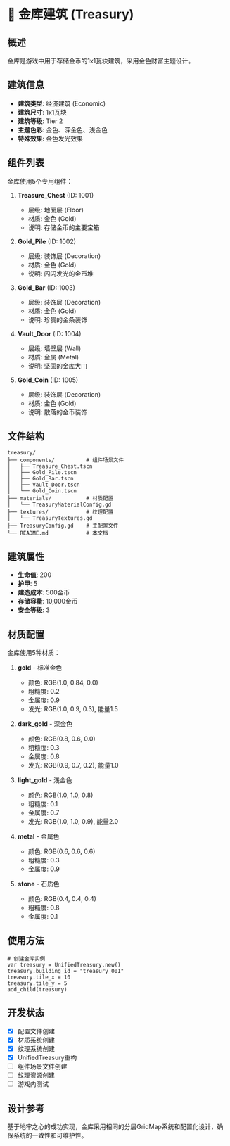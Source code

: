 # 🏦 金库建筑 (Treasury)

## 概述
金库是游戏中用于存储金币的1x1瓦块建筑，采用金色财富主题设计。

## 建筑信息
- **建筑类型**: 经济建筑 (Economic)
- **建筑尺寸**: 1x1瓦块
- **建筑等级**: Tier 2
- **主题色彩**: 金色、深金色、浅金色
- **特殊效果**: 金色发光效果

## 组件列表
金库使用5个专用组件：

1. **Treasure_Chest** (ID: 1001)
   - 层级: 地面层 (Floor)
   - 材质: 金色 (Gold)
   - 说明: 存储金币的主要宝箱

2. **Gold_Pile** (ID: 1002)
   - 层级: 装饰层 (Decoration)
   - 材质: 金色 (Gold)
   - 说明: 闪闪发光的金币堆

3. **Gold_Bar** (ID: 1003)
   - 层级: 装饰层 (Decoration)
   - 材质: 金色 (Gold)
   - 说明: 珍贵的金条装饰

4. **Vault_Door** (ID: 1004)
   - 层级: 墙壁层 (Wall)
   - 材质: 金属 (Metal)
   - 说明: 坚固的金库大门

5. **Gold_Coin** (ID: 1005)
   - 层级: 装饰层 (Decoration)
   - 材质: 金色 (Gold)
   - 说明: 散落的金币装饰

## 文件结构
```
treasury/
├── components/          # 组件场景文件
│   ├── Treasure_Chest.tscn
│   ├── Gold_Pile.tscn
│   ├── Gold_Bar.tscn
│   ├── Vault_Door.tscn
│   └── Gold_Coin.tscn
├── materials/           # 材质配置
│   └── TreasuryMaterialConfig.gd
├── textures/            # 纹理配置
│   └── TreasuryTextures.gd
├── TreasuryConfig.gd    # 主配置文件
└── README.md            # 本文档
```

## 建筑属性
- **生命值**: 200
- **护甲**: 5
- **建造成本**: 500金币
- **存储容量**: 10,000金币
- **安全等级**: 3

## 材质配置
金库使用5种材质：

1. **gold** - 标准金色
   - 颜色: RGB(1.0, 0.84, 0.0)
   - 粗糙度: 0.2
   - 金属度: 0.9
   - 发光: RGB(1.0, 0.9, 0.3), 能量1.5

2. **dark_gold** - 深金色
   - 颜色: RGB(0.8, 0.6, 0.0)
   - 粗糙度: 0.3
   - 金属度: 0.8
   - 发光: RGB(0.9, 0.7, 0.2), 能量1.0

3. **light_gold** - 浅金色
   - 颜色: RGB(1.0, 1.0, 0.8)
   - 粗糙度: 0.1
   - 金属度: 0.7
   - 发光: RGB(1.0, 1.0, 0.9), 能量2.0

4. **metal** - 金属色
   - 颜色: RGB(0.6, 0.6, 0.6)
   - 粗糙度: 0.3
   - 金属度: 0.9

5. **stone** - 石质色
   - 颜色: RGB(0.4, 0.4, 0.4)
   - 粗糙度: 0.8
   - 金属度: 0.1

## 使用方法
```gdscript
# 创建金库实例
var treasury = UnifiedTreasury.new()
treasury.building_id = "treasury_001"
treasury.tile_x = 10
treasury.tile_y = 5
add_child(treasury)
```

## 开发状态
- [x] 配置文件创建
- [x] 材质系统创建
- [x] 纹理系统创建
- [x] UnifiedTreasury重构
- [ ] 组件场景文件创建
- [ ] 纹理资源创建
- [ ] 游戏内测试

## 设计参考
基于地牢之心的成功实现，金库采用相同的分层GridMap系统和配置化设计，确保系统的一致性和可维护性。
